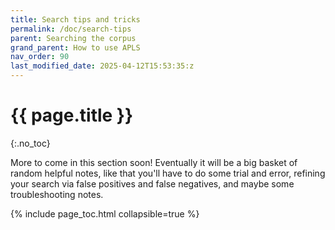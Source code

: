 ```yaml
---
title: Search tips and tricks
permalink: /doc/search-tips
parent: Searching the corpus
grand_parent: How to use APLS
nav_order: 90
last_modified_date: 2025-04-12T15:53:35:z
---
```


# {{ page.title }}
{:.no_toc}

More to come in this section soon!
Eventually it will be a big basket of random helpful notes, like that you'll have to do some trial and error, refining your search via false positives and false negatives, and maybe some troubleshooting notes.

{% include page_toc.html collapsible=true %}
